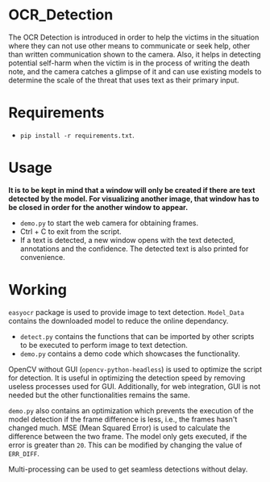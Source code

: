 # OCR_Detection

The OCR Detection is introduced in order to help the victims in the situation where they can not use other means to communicate or seek help, other than
written communication shown to the camera. Also, it helps in detecting potential self-harm when the victim is in the process of writing the death note, and the 
camera catches a glimpse of it and can use existing models to determine the scale of the threat that uses text as their primary input.

# Requirements
- `pip install -r requirements.txt`.

# Usage
**It is to be kept in mind that a window will only be created if there are text detected by the model. For visualizing another image, that window has to be closed in order for the another window to appear.**

- `demo.py` to start the web camera for obtaining frames.
- Ctrl + C to exit from the script.
- If a text is detected, a new window opens with the text detected, annotations and the confidence. The detected text is also printed for convenience.

# Working
`easyocr` package is used to provide image to text detection. `Model_Data` contains the downloaded model to reduce the online dependancy.

- `detect.py` contains the functions that can be imported by other scripts to be executed to perform image to text detection.
- `demo.py` contains a demo code which showcases the functionality.

OpenCV without GUI (`opencv-python-headless`) is used to optimize the script for detection. It is useful in optimizing the detection speed by removing useless processes used for GUI.
Additionally, for web integration, GUI is not needed but the other functionalities remains the same.

`demo.py` also contains an optimization which prevents the execution of the model detection if the frame difference is less, i.e., the frames hasn't changed much. MSE (Mean Squared Error) is used to calculate the difference between the two frame. The model only gets executed, if the error is greater than `20`. This can be modified by changing the value of `ERR_DIFF`.

Multi-processing can be used to get seamless detections without delay.

